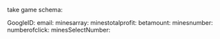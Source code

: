 take game schema:

GoogleID:
email:
minesarray:
minestotalprofit:
betamount:
minesnumber:
numberofclick:
minesSelectNumber: